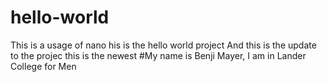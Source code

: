 # hello-world
This is a usage of nano his is the hello world project And this is the update to the projec this is the newest
#My name is Benji Mayer, I am in Lander College for Men


